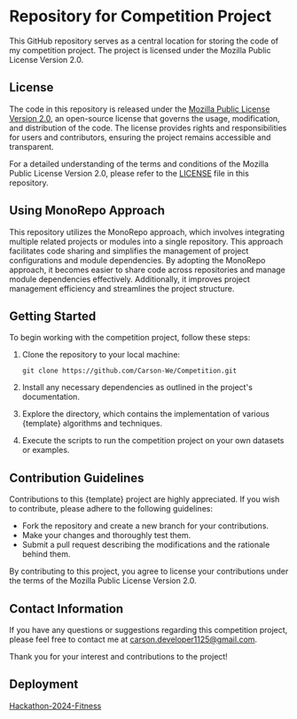 # Repository for Competition Project

This GitHub repository serves as a central location for storing the code of my competition project. The project is licensed under the Mozilla Public License Version 2.0.

## License

The code in this repository is released under the [Mozilla Public License Version 2.0](https://www.mozilla.org/en-US/MPL/2.0/), an open-source license that governs the usage, modification, and distribution of the code. The license provides rights and responsibilities for users and contributors, ensuring the project remains accessible and transparent.

For a detailed understanding of the terms and conditions of the Mozilla Public License Version 2.0, please refer to the [LICENSE](LICENSE) file in this repository.

## Using MonoRepo Approach

This repository utilizes the MonoRepo approach, which involves integrating multiple related projects or modules into a single repository. This approach facilitates code sharing and simplifies the management of project configurations and module dependencies. By adopting the MonoRepo approach, it becomes easier to share code across repositories and manage module dependencies effectively. Additionally, it improves project management efficiency and streamlines the project structure.

## Getting Started

To begin working with the competition project, follow these steps:

1. Clone the repository to your local machine:

   `
   git clone https://github.com/Carson-We/Competition.git
   `

2. Install any necessary dependencies as outlined in the project's documentation.

3. Explore the directory, which contains the implementation of various {template} algorithms and techniques.

4. Execute the scripts to run the competition project on your own datasets or examples.

## Contribution Guidelines

Contributions to this {template} project are highly appreciated. If you wish to contribute, please adhere to the following guidelines:

- Fork the repository and create a new branch for your contributions.
- Make your changes and thoroughly test them.
- Submit a pull request describing the modifications and the rationale behind them.

By contributing to this project, you agree to license your contributions under the terms of the Mozilla Public License Version 2.0.

## Contact Information

If you have any questions or suggestions regarding this competition project, please feel free to contact me at [carson.developer1125@gmail.com](mailto:carson.developer1125@gmail.com).

Thank you for your interest and contributions to the project!

## Deployment
[Hackathon-2024-Fitness](https://carson-we.github.io/Competition/Hackathon-2024/Fitness/)
